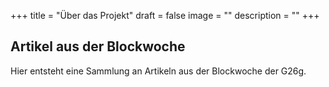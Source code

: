 +++
title = "Über das Projekt"
draft = false
image = ""
description = ""
+++
## Artikel aus der Blockwoche

Hier entsteht eine Sammlung an Artikeln aus der Blockwoche der G26g.